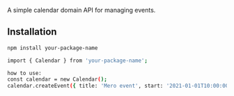 A simple calendar domain API for managing events.

## Installation

```bash
npm install your-package-name

import { Calendar } from 'your-package-name';

how to use:
const calendar = new Calendar();
calendar.createEvent({ title: 'Mero event', start: '2021-01-01T10:00:00Z', end: '2021-01-01T11:00:00Z' });